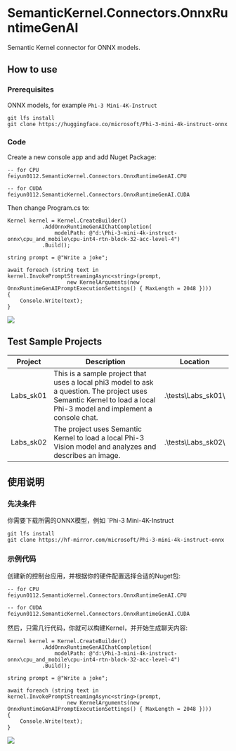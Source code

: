 # SemanticKernel.Connectors.OnnxRuntimeGenAI
Semantic Kernel connector for ONNX models.

## How to use

### Prerequisites

ONNX models, for example `Phi-3 Mini-4K-Instruct`

````
git lfs install
git clone https://huggingface.co/microsoft/Phi-3-mini-4k-instruct-onnx
````


### Code

Create a new console app and add Nuget Package:

```
-- for CPU
feiyun0112.SemanticKernel.Connectors.OnnxRuntimeGenAI.CPU

-- for CUDA
feiyun0112.SemanticKernel.Connectors.OnnxRuntimeGenAI.CUDA
```

Then change Program.cs to:

````
Kernel kernel = Kernel.CreateBuilder()
           .AddOnnxRuntimeGenAIChatCompletion(
               modelPath: @"d:\Phi-3-mini-4k-instruct-onnx\cpu_and_mobile\cpu-int4-rtn-block-32-acc-level-4")
           .Build();

string prompt = @"Write a joke";

await foreach (string text in kernel.InvokePromptStreamingAsync<string>(prompt,
                   new KernelArguments(new OnnxRuntimeGenAIPromptExecutionSettings() { MaxLength = 2048 })))
{
    Console.Write(text);
}
````

![](demo.png)

## Test Sample Projects

| Project | Description | Location |
| ------------ | ----------- | -------- |
| Labs_sk01 | This is a sample project that uses a local phi3 model to ask a question. The project uses Semantic Kernel to load a local Phi-3 model and implement a console chat. | .\tests\Labs_sk01\ |
| Labs_sk02 | The project uses Semantic Kernel to load a local Phi-3 Vision model and analyzes and describes an image. | .\tests\Labs_sk02\ |


## 使用说明

### 先决条件

你需要下载所需的ONNX模型，例如 `Phi-3 Mini-4K-Instruct

````
git lfs install
git clone https://hf-mirror.com/microsoft/Phi-3-mini-4k-instruct-onnx
````


### 示例代码

创建新的控制台应用，并根据你的硬件配置选择合适的Nuget包:

```
-- for CPU
feiyun0112.SemanticKernel.Connectors.OnnxRuntimeGenAI.CPU

-- for CUDA
feiyun0112.SemanticKernel.Connectors.OnnxRuntimeGenAI.CUDA
```

然后，只需几行代码，你就可以构建Kernel，并开始生成聊天内容:

````
Kernel kernel = Kernel.CreateBuilder()
           .AddOnnxRuntimeGenAIChatCompletion(
               modelPath: @"d:\Phi-3-mini-4k-instruct-onnx\cpu_and_mobile\cpu-int4-rtn-block-32-acc-level-4")
           .Build();

string prompt = @"Write a joke";

await foreach (string text in kernel.InvokePromptStreamingAsync<string>(prompt,
                   new KernelArguments(new OnnxRuntimeGenAIPromptExecutionSettings() { MaxLength = 2048 })))
{
    Console.Write(text);
}
````

![](demo.png)
